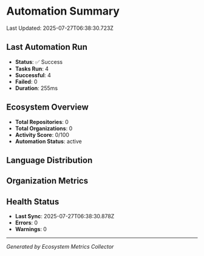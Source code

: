 # Automation Summary

Last Updated: 2025-07-27T06:38:30.723Z

## Last Automation Run

- **Status**: ✅ Success
- **Tasks Run**: 4
- **Successful**: 4
- **Failed**: 0
- **Duration**: 255ms


## Ecosystem Overview

- **Total Repositories**: 0
- **Total Organizations**: 0
- **Activity Score**: 0/100
- **Automation Status**: active

## Language Distribution



## Organization Metrics



## Health Status

- **Last Sync**: 2025-07-27T06:38:30.878Z
- **Errors**: 0
- **Warnings**: 0





---
*Generated by Ecosystem Metrics Collector*
